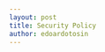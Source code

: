 ```yaml
---
layout: post
title: Security Policy
author: edoardotosin
---
```


<meta http-equiv="Refresh" content="0; url=https://edoardotosin.com/security-policy" />
